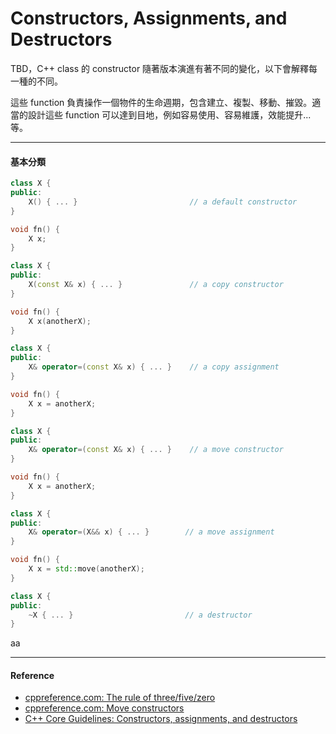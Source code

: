 # Constructors, Assignments, and Destructors

TBD，C++ class 的 constructor 隨著版本演進有著不同的變化，以下會解釋每一種的不同。

這些 function 負責操作一個物件的生命週期，包含建立、複製、移動、摧毀。適當的設計這些 function 可以達到目地，例如容易使用、容易維護，效能提升...等。

---

#### 基本分類

```cpp
class X {
public: 
    X() { ... }                         // a default constructor
}

void fn() {
    X x;                              
}

class X {
public: 
    X(const X& x) { ... }               // a copy constructor
}

void fn() {
    X x(anotherX);
}

class X {
public: 
    X& operator=(const X& x) { ... }    // a copy assignment
}

void fn() {
    X x = anotherX;
}

class X {
public: 
    X& operator=(const X& x) { ... }    // a move constructor
}

void fn() {
    X x = anotherX;
}

class X {
public: 
    X& operator=(X&& x) { ... }        // a move assignment
}

void fn() {
    X x = std::move(anotherX);
}

class X {
public: 
    ~X { ... }                         // a destructor
}
```

aa

---

#### Reference

* [cppreference.com: The rule of three/five/zero](http://en.cppreference.com/w/cpp/language/rule_of_three)
* [cppreference.com: Move constructors](http://en.cppreference.com/w/cpp/language/move_constructor)
* [C++ Core Guidelines: Constructors, assignments, and destructors](https://github.com/isocpp/CppCoreGuidelines/blob/master/CppCoreGuidelines.md#S-ctor)



